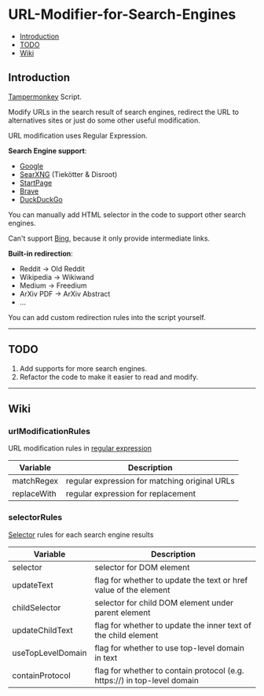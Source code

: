 # URL-Modifier-for-Search-Engines

- [Introduction](https://github.com/domeniczz/URL-Modifier-for-Search-Engines#Introduction)
- [TODO](https://github.com/domeniczz/URL-Modifier-for-Search-Engines#TODO)
- [Wiki](https://github.com/domeniczz/URL-Modifier-for-Search-Engines#Wiki)

## Introduction

[Tampermonkey](https://github.com/Tampermonkey/tampermonkey) Script.

Modify URLs in the search result of search engines, redirect the URL to alternatives sites or just do some other useful modification.

URL modification uses Regular Expression.

**Search Engine support**:

- [Google](https://www.google.com)
- [SearXNG](https://searx.space/) (Tiekötter & Disroot)
- [StartPage](https://www.startpage.com)
- [Brave](https://search.brave.com)
- [DuckDuckGo](https://duckduck)

You can manually add HTML selector in the code to support other search engines.

Can't support [Bing](https://www.bing.com), because it only provide intermediate links.

**Built-in redirection**:

- Reddit -> Old Reddit
- Wikipedia -> Wikiwand
- Medium -> Freedium
- ArXiv PDF -> ArXiv Abstract
- ...

You can add custom redirection rules into the script yourself.

---

## TODO

1. Add supports for more search engines.
2. Refactor the code to make it easier to read and modify.

---

## Wiki

### urlModificationRules

URL modification rules in [regular expression](https://en.wikipedia.org/wiki/Regular_expression)

| Variable    | Description                                   |
| ----------- | --------------------------------------------- |
| matchRegex  | regular expression for matching original URLs |
| replaceWith | regular expression for replacement            |

### selectorRules

[Selector](https://developer.mozilla.org/en-US/docs/Web/API/Document_object_model/Locating_DOM_elements_using_selectors) rules for each search engine results

| Variable          | Description                                                  |
| ----------------- | ------------------------------------------------------------ |
| selector          | selector for DOM element                                     |
| updateText        | flag for whether to update the text or href value of the element |
| childSelector     | selector for child DOM element under parent element          |
| updateChildText   | flag for whether to update the inner text of the child element |
| useTopLevelDomain | flag for whether to use top-level domain in text             |
| containProtocol   | flag for whether to contain protocol (e.g. https://) in top-level domain |


